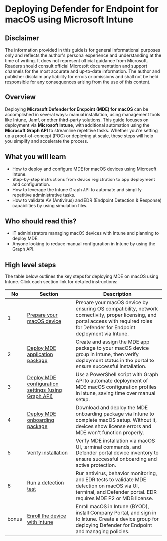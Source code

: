 # Deploying Defender for Endpoint for macOS using Microsoft Intune

## Disclaimer
The information provided in this guide is for general informational purposes only and reflects the author's personal experience and understanding at the time of writing. It does not represent official guidance from Microsoft. Readers should consult official Microsoft documentation and support channels for the most accurate and up-to-date information. The author and publisher disclaim any liability for errors or omissions and shall not be held responsible for any consequences arising from the use of this content.

## Overview
Deploying **Microsoft Defender for Endpoint (MDE) for macOS** can be accomplished in several ways: manual installation, using management tools like Intune, Jamf, or other third-party solutions. This guide focuses on deployment via **Microsoft Intune**, with additional automation using the **Microsoft Graph API** to streamline repetitive tasks. Whether you're setting up a proof-of-concept (POC) or deploying at scale, these steps will help you simplify and accelerate the process.

## What you will learn
- How to deploy and configure MDE for macOS devices using Microsoft Intune.
- Step-by-step instructions from device registration to app deployment and configuration.
- How to leverage the Intune Graph API to automate and simplify repetitive administrative tasks.
- How to validate AV (Antivirus) and EDR (Endpoint Detection & Response) capabilities by using simulation files.

## Who should read this?
- IT administrators managing macOS devices with Intune and planning to deploy MDE.
- Anyone looking to reduce manual configuration in Intune by using the Graph API.

## High level steps
The table below outlines the key steps for deploying MDE on macOS using Intune. Click each section link for detailed instructions:

| No | Section | Description | 
| ------ | ------ | ------ |
| 1 | [Prepare your macOS device](https://github.com/yujiaoMSFT/Microsoft-Defender-For-Endpoint/blob/13991c7cdc2bf21f1f434f62e5b824c82c1b4542/macOS/Deploy-MDE-macOS-with-Intune/1_prepare_macOS_device.md) | Prepare your macOS device by ensuring OS compatibility, network connectivity, proper licensing, and portal access with required roles for Defender for Endpoint deployment via Intune.|
| 2 | [Deploy MDE application package](https://github.com/yujiaoMSFT/Microsoft-Defender-For-Endpoint/blob/27ef05feb379657bcdc67a5661fb87c2ec653f40/macOS/Deploy-MDE-macOS-with-Intune/2_Deploy_MDE_App_Package.md) | Create and assign the MDE app package to your macOS device group in Intune, then verify deployment status in the portal to ensure successful installation. |
| 3 | [Deploy MDE configuration settings (using Graph API)](https://github.com/yujiaoMSFT/Microsoft-Defender-For-Endpoint/blob/13f7e0d3284deadd42d5f9824ea19d5e91745b35/macOS/Deploy-MDE-macOS-with-Intune/3_Deploy_MDE_Configuration_Files.md) | Use a PowerShell script with Graph API to automate deployment of MDE macOS configuration profiles in Intune, saving time over manual setup. |
| 4 | [Deploy MDE onboarding package](https://github.com/yujiaoMSFT/Microsoft-Defender-For-Endpoint/blob/5f4aa47b4e040e37d7cfbf5bbdadb624d9b76b2c/macOS/Deploy-MDE-macOS-with-Intune/4_Deploy_MDE_Onboarding_Package.md) | Download and deploy the MDE onboarding package via Intune to complete macOS setup. Without it, devices show license errors and MDE won't function properly. |
| 5 | [Verify installation](https://github.com/yujiaoMSFT/Microsoft-Defender-For-Endpoint/blob/5f4aa47b4e040e37d7cfbf5bbdadb624d9b76b2c/macOS/Deploy-MDE-macOS-with-Intune/5_Verify_Installation.md) | Verify MDE installation via macOS UI, terminal commands, and Defender portal device inventory to ensure successful onboarding and active protection. | 
| 6 | [Run a detection test](https://github.com/yujiaoMSFT/Microsoft-Defender-For-Endpoint/blob/01562412921eed6b2aa87d0b814c95dba5700f56/macOS/Deploy-MDE-macOS-with-Intune/6_Run_Detection_Test.md) | Run antivirus, behavior monitoring, and EDR tests to validate MDE detection on macOS via UI, terminal, and Defender portal. EDR requires MDE P2 or MDB license. | 
| bonus | [Enroll the device with Intune](https://github.com/yujiaoMSFT/Microsoft-Defender-For-Endpoint/blob/b761dc1254cd93a85a99bfd045d5774a5fa3c566/macOS/Deploy-MDE-macOS-with-Intune/2_Enroll_device_with_Intune.md) | Enroll macOS in Intune (BYOD), install Company Portal, and sign in to Intune. Create a device group for deploying Defender for Endpoint and managing policies.|


